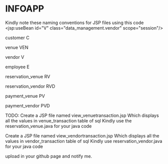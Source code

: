# INFOAPP
Kindly note these naming conventions for JSP files using this code
<jsp:useBean id="V" class="data_management.vendor" scope="session"/>

customer C

venue VEN

vendor V

employee E

reservation_venue RV

reservation_vendor RVD

payment_venue PV

payment_vendor PVD

TODO:
Create a JSP file named view_venuetransaction.jsp
Which displays all the values in venue_transaction table of sql
Kindly use the reservation_venue.java for your java code

Create a JSP file named view_vendortransaction.jsp
Which displays all the values in vendor_transaction table of sql
Kindly use reservation_vendor.java for your java code

upload in your github page and notify me.
